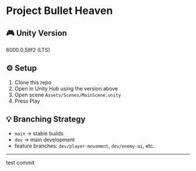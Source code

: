 # Project Bullet Heaven

## 🎮 Unity Version
 6000.0.58f2 (LTS)

## ⚙️ Setup
1. Clone this repo
2. Open in Unity Hub using the version above
3. Open scene `Assets/Scenes/MainScene.unity`
4. Press Play

## 💡 Branching Strategy
- `main` → stable builds
- `dev` → main development
- feature branches: `dev/player-movement`, `dev/enemy-ai`, etc.

---
test commit
